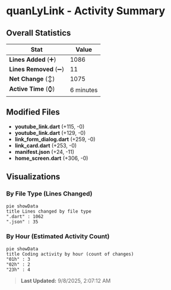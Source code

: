 # quanLyLink - Activity Summary 

## Overall Statistics

| Stat                   | Value                                                             |
| ---------------------- | ----------------------------------------------------------------- |
| **Lines Added** (➕)   | 1086                                          |
| **Lines Removed** (➖) | 11                                        |
| **Net Change** (↕)    | 1075                |
| **Active Time** (⌚)   | 6 minutes |


## Modified Files
- **youtube_link.dart** (+115, -0)
- **youtube_link.dart** (+129, -0)
- **link_form_dialog.dart** (+259, -0)
- **link_card.dart** (+253, -0)
- **manifest.json** (+24, -11)
- **home_screen.dart** (+306, -0)

## Visualizations

### By File Type (Lines Changed)

```mermaid
pie showData
title Lines changed by file type
".dart" : 1062
".json" : 35
```

### By Hour (Estimated Activity Count)

```mermaid
pie showData
title Coding activity by hour (count of changes)
"01h" : 3
"02h" : 2
"23h" : 4
```


> **Last Updated:** 9/8/2025, 2:07:12 AM